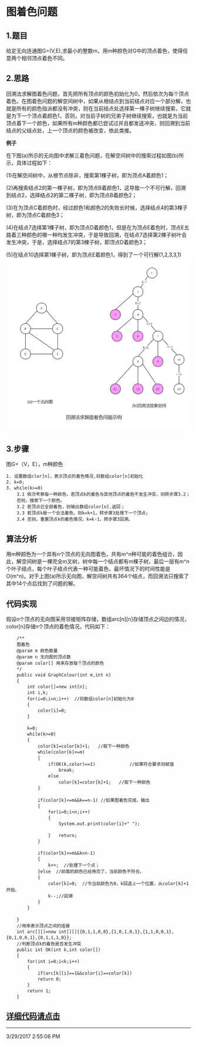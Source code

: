 # 图着色问题

## 1.题目
给定无向连通图G=(V,E),求最小的整数m，用m种颜色对G中的顶点着色，使得任意两个相邻顶点着色不同。

## 2.思路
回溯法求解图着色问题，首先把所有顶点的颜色初始化为0，然后依次为每个顶点着色。在图着色问题的解空间树中，如果从根结点到当前结点对应一个部分解，也就是所有的颜色指派都没有冲突，则在当前结点处选择第一棵子树继续搜索，它就是为下一个顶点着颜色1，否则，对当前子树的兄弟子树继续搜索，也就是为当前顶点着下一个颜色，如果所有m种颜色都已尝试过并且都发送冲突，则回溯到当前结点的父结点处，上一个顶点的颜色被改变，依此类推。

**例子**

在下图(a)所示的无向图中求解三着色问题，在解空间树中的搜索过程如图(b)所示，具体过程如下：

(1)在解空间树中，从根节点除非，搜索第1棵子树，即为顶点A着颜色1；

(2)再搜索结点2的第一棵子树，即为顶点B着颜色1，这导致一个不可行解，回溯到结点2，选择结点2的第二棵子树，即为顶点B着颜色2；

(3)在为顶点C着颜色时，经过颜色1和颜色2的失败长时候，选择结点4的第3棵子树，即为顶点C着颜色3；

(4)在结点7选择第1棵子树，即为顶点D着颜色1，但是在为顶点E着色时，顶点E五路着三种颜色的哪一种均发生冲突，于是导致回溯，在结点7选择第2棵子树叶会发生冲突，于是，选择结点7的第3棵子树，即顶点D着颜色3；

(5)在结点10选择第1棵子树，即为顶点E着颜色1，得到了一个可行解(1,2,3,3,1)
![](https://github.com/Azcy/Algorithm/blob/master/AlgorithmTypology/BacktrackingMethod/image/%E5%9B%BE%E7%9D%80%E8%89%B2%E5%AE%9E%E4%BE%8B.png)

## 3.步骤
图G=（V，E），m种颜色

	1. 设置数组clor[n]，表示顶点的着色情况,将数组color[n]初始化
	2. k=0;
	3. while(k>=0)
		3.1 依次考察每一种颜色，若顶点k的着色与其他顶点的着色不发生冲突，则转步骤3.2；
		否则，搜索下一个颜色。
		3.2 若顶点已全部着色，则输出数组color[n],返回；
		3.3 若顶点k是一个合法着色，则k=k+1，转步骤3处理下一个顶点;
		3.4 否则，重置顶点k的着色情况，k=k-1，转步骤3回溯。

## 算法分析
用m种颜色为一个具有n个顶点的无向图着色，共有m^n种可能的着色组合，因此，解空间树是一棵完全m叉树，树中每一个结点都有m棵子树，最后一层有m^n个叶子结点，每个叶子结点代表一种可能着色，最坏情况下的时间性能是O(m^n)。对于上图(a)所示无向图，解空间树共有364个结点，而回溯法只搜索了其中14个点后找到了问题的解。

## 代码实现
假设n个顶点的无向图采用邻接矩阵存储，数组arc[n][n]存储顶点之间边的情况，color[n]存储n个顶点的着色情况。代码如下：

		/**
		图着色
		@param m 颜色数量
		@param n 无向图的顶点数
		@param color[] 用来存放每个顶点的颜色
		*/
		public void GraphColour(int m,int n)
		{
			int color[]=new int[n];
			int i,k;
			for(i=0;i<n;i++)  //将数组color[n]初始化为0
			{
				color[i]=0;
			}
			
			k=0;
			while(k>=0)
			{
				color[k]=color[k]+1;   //取下一种颜色
				while(color[k]<=m)
				{
					if(OK(k,color)==1)             //如果符合要求则赋值
						break;
					else
						color[k]=color[k]+1;   //取下一种颜色
				}
				
				if(color[k]<=m&&k==n-1) //如果图着色完成，输出
				{
					for(i=0;i<n;i++)
					{
						System.out.print(color[i]+" ");
					
					}	return;
				}
				
				if(color[k]<=m&&k<n-1)  
				{
					k++;  //处理下一个点；
				}else  //前面的颜色已经用完了，当前颜色不符合。
				{
					color[k]=0;  //令当前颜色为0，k回退上一个位置，从color[k]+1开始、
					k--;//回溯
				}
			}
			
		}
		//用来表示顶点之间的连接
		int arc[][]=new int[][]{{0,1,1,0,0},{1,0,1,0,1},{1,1,0,0,1},{0,1,0,0,1},{0,1,1,1,0}};
		//判断顶点k的着色是否发生冲突
		public int OK(int k,int color[])
		{
			for(int i=0;i<k;i++)
			{
				if(arc[k][i]==1&&color[i]==color[k])
				return 0;
			}
			return 1;
		}
			
	

## [ 详细代码请点击](https://github.com/Azcy/Algorithm/blob/master/AlgorithmTypology/BacktrackingMethod/java/GraphColouring.java)

----------

3/29/2017 2:55:06 PM 
			